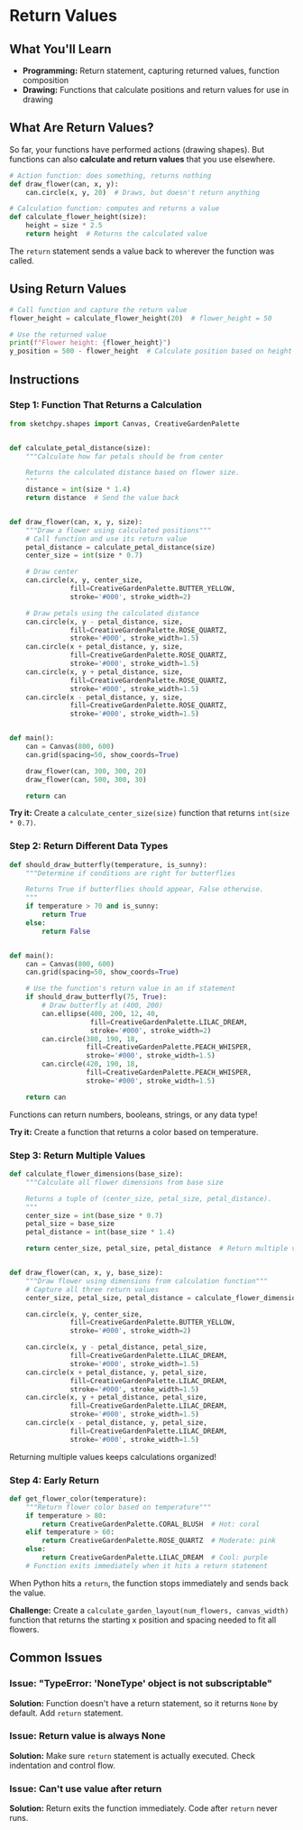 # Return Values

## What You'll Learn
- **Programming:** Return statement, capturing returned values, function composition
- **Drawing:** Functions that calculate positions and return values for use in drawing

## What Are Return Values?

So far, your functions have performed actions (drawing shapes). But functions can also **calculate and return values** that you use elsewhere.

```python
# Action function: does something, returns nothing
def draw_flower(can, x, y):
    can.circle(x, y, 20)  # Draws, but doesn't return anything

# Calculation function: computes and returns a value
def calculate_flower_height(size):
    height = size * 2.5
    return height  # Returns the calculated value
```

The `return` statement sends a value back to wherever the function was called.

## Using Return Values

```python
# Call function and capture the return value
flower_height = calculate_flower_height(20)  # flower_height = 50

# Use the returned value
print(f"Flower height: {flower_height}")
y_position = 500 - flower_height  # Calculate position based on height
```

## Instructions

### Step 1: Function That Returns a Calculation

```python
from sketchpy.shapes import Canvas, CreativeGardenPalette


def calculate_petal_distance(size):
    """Calculate how far petals should be from center

    Returns the calculated distance based on flower size.
    """
    distance = int(size * 1.4)
    return distance  # Send the value back


def draw_flower(can, x, y, size):
    """Draw a flower using calculated positions"""
    # Call function and use its return value
    petal_distance = calculate_petal_distance(size)
    center_size = int(size * 0.7)

    # Draw center
    can.circle(x, y, center_size,
               fill=CreativeGardenPalette.BUTTER_YELLOW,
               stroke='#000', stroke_width=2)

    # Draw petals using the calculated distance
    can.circle(x, y - petal_distance, size,
               fill=CreativeGardenPalette.ROSE_QUARTZ,
               stroke='#000', stroke_width=1.5)
    can.circle(x + petal_distance, y, size,
               fill=CreativeGardenPalette.ROSE_QUARTZ,
               stroke='#000', stroke_width=1.5)
    can.circle(x, y + petal_distance, size,
               fill=CreativeGardenPalette.ROSE_QUARTZ,
               stroke='#000', stroke_width=1.5)
    can.circle(x - petal_distance, y, size,
               fill=CreativeGardenPalette.ROSE_QUARTZ,
               stroke='#000', stroke_width=1.5)


def main():
    can = Canvas(800, 600)
    can.grid(spacing=50, show_coords=True)

    draw_flower(can, 300, 300, 20)
    draw_flower(can, 500, 300, 30)

    return can
```

**Try it:** Create a `calculate_center_size(size)` function that returns `int(size * 0.7)`.

### Step 2: Return Different Data Types

```python
def should_draw_butterfly(temperature, is_sunny):
    """Determine if conditions are right for butterflies

    Returns True if butterflies should appear, False otherwise.
    """
    if temperature > 70 and is_sunny:
        return True
    else:
        return False


def main():
    can = Canvas(800, 600)
    can.grid(spacing=50, show_coords=True)

    # Use the function's return value in an if statement
    if should_draw_butterfly(75, True):
        # Draw butterfly at (400, 200)
        can.ellipse(400, 200, 12, 40,
                    fill=CreativeGardenPalette.LILAC_DREAM,
                    stroke='#000', stroke_width=2)
        can.circle(380, 190, 18,
                   fill=CreativeGardenPalette.PEACH_WHISPER,
                   stroke='#000', stroke_width=1.5)
        can.circle(420, 190, 18,
                   fill=CreativeGardenPalette.PEACH_WHISPER,
                   stroke='#000', stroke_width=1.5)

    return can
```

Functions can return numbers, booleans, strings, or any data type!

**Try it:** Create a function that returns a color based on temperature.

### Step 3: Return Multiple Values

```python
def calculate_flower_dimensions(base_size):
    """Calculate all flower dimensions from base size

    Returns a tuple of (center_size, petal_size, petal_distance).
    """
    center_size = int(base_size * 0.7)
    petal_size = base_size
    petal_distance = int(base_size * 1.4)

    return center_size, petal_size, petal_distance  # Return multiple values


def draw_flower(can, x, y, base_size):
    """Draw flower using dimensions from calculation function"""
    # Capture all three return values
    center_size, petal_size, petal_distance = calculate_flower_dimensions(base_size)

    can.circle(x, y, center_size,
               fill=CreativeGardenPalette.BUTTER_YELLOW,
               stroke='#000', stroke_width=2)

    can.circle(x, y - petal_distance, petal_size,
               fill=CreativeGardenPalette.LILAC_DREAM,
               stroke='#000', stroke_width=1.5)
    can.circle(x + petal_distance, y, petal_size,
               fill=CreativeGardenPalette.LILAC_DREAM,
               stroke='#000', stroke_width=1.5)
    can.circle(x, y + petal_distance, petal_size,
               fill=CreativeGardenPalette.LILAC_DREAM,
               stroke='#000', stroke_width=1.5)
    can.circle(x - petal_distance, y, petal_size,
               fill=CreativeGardenPalette.LILAC_DREAM,
               stroke='#000', stroke_width=1.5)
```

Returning multiple values keeps calculations organized!

### Step 4: Early Return

```python
def get_flower_color(temperature):
    """Return flower color based on temperature"""
    if temperature > 80:
        return CreativeGardenPalette.CORAL_BLUSH  # Hot: coral
    elif temperature > 60:
        return CreativeGardenPalette.ROSE_QUARTZ  # Moderate: pink
    else:
        return CreativeGardenPalette.LILAC_DREAM  # Cool: purple
    # Function exits immediately when it hits a return statement
```

When Python hits a `return`, the function stops immediately and sends back the value.

**Challenge:** Create a `calculate_garden_layout(num_flowers, canvas_width)` function that returns the starting x position and spacing needed to fit all flowers.

## Common Issues

### Issue: "TypeError: 'NoneType' object is not subscriptable"
**Solution:** Function doesn't have a return statement, so it returns `None` by default. Add `return` statement.

### Issue: Return value is always None
**Solution:** Make sure `return` statement is actually executed. Check indentation and control flow.

### Issue: Can't use value after return
**Solution:** Return exits the function immediately. Code after `return` never runs.
